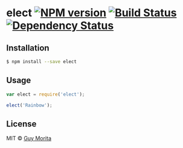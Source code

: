 # elect [![NPM version][npm-image]][npm-url] [![Build Status][travis-image]][travis-url] [![Dependency Status][daviddm-image]][daviddm-url]
> 

## Installation

```sh
$ npm install --save elect
```

## Usage

```js
var elect = require('elect');

elect('Rainbow');
```
## License

MIT © [Guy Morita]()


[npm-image]: https://badge.fury.io/js/elect.svg
[npm-url]: https://npmjs.org/package/elect
[travis-image]: https://travis-ci.org/guymorita/elect.svg?branch=master
[travis-url]: https://travis-ci.org/guymorita/elect
[daviddm-image]: https://david-dm.org/guymorita/elect.svg?theme=shields.io
[daviddm-url]: https://david-dm.org/guymorita/elect
